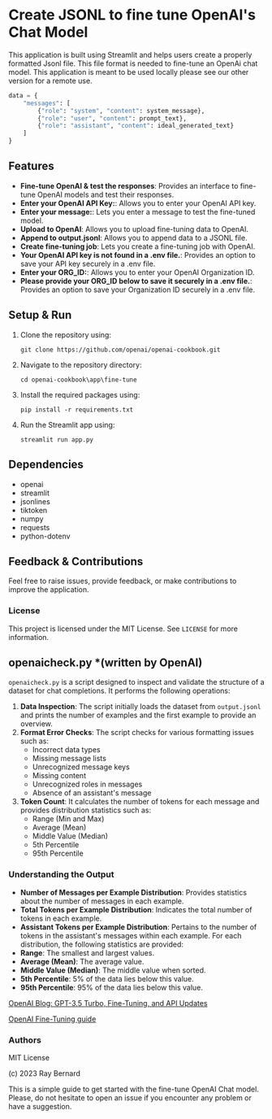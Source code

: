
# Create JSONL to fine tune OpenAI's Chat Model

This application is built using Streamlit and helps users create a properly formatted Jsonl file. This file format is needed to fine-tune an OpenAi chat model.
This application is meant to be used locally please see our other version for a remote use. 

```python
data = {
    "messages": [
        {"role": "system", "content": system_message},
        {"role": "user", "content": prompt_text},
        {"role": "assistant", "content": ideal_generated_text}
    ]
}
```

## Features

- **Fine-tune OpenAI & test the responses**: Provides an interface to fine-tune OpenAI models and test their responses.
- **Enter your OpenAI API Key:**: Allows you to enter your OpenAI API key.
- **Enter your message:**: Lets you enter a message to test the fine-tuned model.
- **Upload to OpenAI**: Allows you to upload fine-tuning data to OpenAI.
- **Append to output.jsonl**: Allows you to append data to a JSONL file.
- **Create fine-tuning job**: Lets you create a fine-tuning job with OpenAI.
- **Your OpenAI API key is not found in a .env file.**: Provides an option to save your API key securely in a .env file.
- **Enter your ORG_ID:**: Allows you to enter your OpenAI Organization ID.
- **Please provide your ORG_ID below to save it securely in a .env file.**: Provides an option to save your Organization ID securely in a .env file.



## Setup & Run

1. Clone the repository using:
   ```
   git clone https://github.com/openai/openai-cookbook.git
   ```
2. Navigate to the repository directory:
   ```
   cd openai-cookbook\app\fine-tune 
   ```
3. Install the required packages using:
   ```
   pip install -r requirements.txt
   ```
4. Run the Streamlit app using:
   ```
   streamlit run app.py
   ```

## Dependencies
- openai 
- streamlit
- jsonlines
- tiktoken
- numpy
- requests
- python-dotenv

## Feedback & Contributions

Feel free to raise issues, provide feedback, or make contributions to improve the application.

### License

This project is licensed under the MIT License. See `LICENSE` for more information.

## openaicheck.py *(written by OpenAI)

`openaicheck.py` is a script designed to inspect and validate the structure of a dataset for chat completions. It performs the following operations:
1. **Data Inspection**: The script initially loads the dataset from `output.jsonl` and prints the number of examples and the first example to provide an overview.
2. **Format Error Checks**: The script checks for various formatting issues such as:
   - Incorrect data types
   - Missing message lists
   - Unrecognized message keys
   - Missing content
   - Unrecognized roles in messages
   - Absence of an assistant's message
3. **Token Count**: It calculates the number of tokens for each message and provides distribution statistics such as:
   - Range (Min and Max)
   - Average (Mean)
   - Middle Value (Median)
   - 5th Percentile
   - 95th Percentile

### Understanding the Output

- **Number of Messages per Example Distribution**: Provides statistics about the number of messages in each example.
- **Total Tokens per Example Distribution**: Indicates the total number of tokens in each example.
- **Assistant Tokens per Example Distribution**: Pertains to the number of tokens in the assistant's messages within each example.
For each distribution, the following statistics are provided:
- **Range**: The smallest and largest values.
- **Average (Mean)**: The average value.
- **Middle Value (Median)**: The middle value when sorted.
- **5th Percentile**: 5% of the data lies below this value.
- **95th Percentile**: 95% of the data lies below this value.

[OpenAI Blog: GPT-3.5 Turbo, Fine-Tuning, and API Updates](https://openai.com/blog/gpt-3-5-turbo-fine-tuning-and-api-updates)

[OpenAI Fine-Tuning guide](https://platform.openai.com/docs/guides/fine-tuning)

### Authors
MIT License

(c) 2023 Ray Bernard 

This is a simple guide to get started with the fine-tune OpenAI Chat model. Please, do not hesitate to open an issue if you encounter any problem or have a suggestion.
